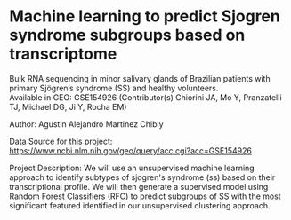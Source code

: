 # Machine learning to predict Sjogren syndrome subgroups based on transcriptome
Bulk RNA sequencing in minor salivary glands of Brazilian patients with primary Sjögren’s syndrome (SS) and healthy volunteers. \
Available in GEO: GSE154926 (Contributor(s)	Chiorini JA, Mo Y, Pranzatelli TJ, Michael DG, Ji Y, Rocha EM)

Author:
Agustin Alejandro Martinez Chibly

Data Source for this project: https://www.ncbi.nlm.nih.gov/geo/query/acc.cgi?acc=GSE154926

Project Description: We will use an unsupervised machine learning approach to identify subtypes of sjogren's syndrome (ss) based on their transcriptional profile. We will then generate a supervised model using Random Forest Classifiers (RFC) to predict subgroups of SS with the most significant featured identified in our unsupervised clustering approach. 
